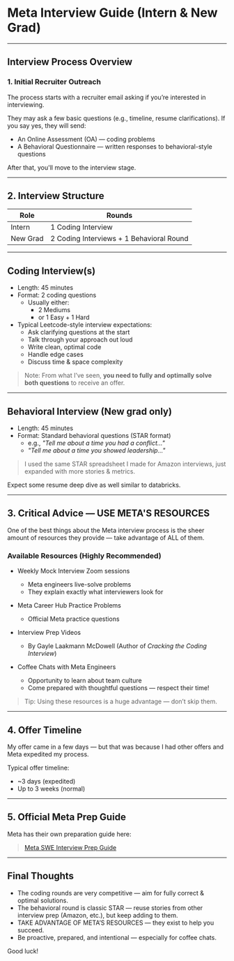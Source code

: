 # Meta Interview Guide (Intern & New Grad)

---

## Interview Process Overview

### 1. Initial Recruiter Outreach

The process starts with a recruiter email asking if you’re interested in interviewing.

They may ask a few basic questions (e.g., timeline, resume clarifications). If you say yes, they will send:

- An Online Assessment (OA) — coding problems
- A Behavioral Questionnaire — written responses to behavioral-style questions

After that, you'll move to the interview stage.

---

## 2. Interview Structure

| Role        | Rounds                                   |
|-------------|-------------------------------------------|
| Intern      | 1 Coding Interview                       |
| New Grad    | 2 Coding Interviews + 1 Behavioral Round |

---

## Coding Interview(s)

- Length: 45 minutes
- Format: 2 coding questions
  - Usually either:
    - 2 Mediums
    - or 1 Easy + 1 Hard
- Typical Leetcode-style interview expectations:
  - Ask clarifying questions at the start
  - Talk through your approach out loud
  - Write clean, optimal code
  - Handle edge cases
  - Discuss time & space complexity

> Note: From what I’ve seen, **you need to fully and optimally solve both questions** to receive an offer.

---

## Behavioral Interview (New grad only)

- Length: 45 minutes
- Format: Standard behavioral questions (STAR format)
  - e.g., *"Tell me about a time you had a conflict..."*
  - *"Tell me about a time you showed leadership..."*

> I used the same STAR spreadsheet I made for Amazon interviews, just expanded with more stories & metrics.

Expect some resume deep dive as well similar to databricks.

---

## 3. Critical Advice — USE META'S RESOURCES

One of the best things about the Meta interview process is the sheer amount of resources they provide — take advantage of ALL of them.

### Available Resources (Highly Recommended)
- Weekly Mock Interview Zoom sessions  
  - Meta engineers live-solve problems  
  - They explain exactly what interviewers look for

- Meta Career Hub Practice Problems  
  - Official Meta practice questions

- Interview Prep Videos  
  - By Gayle Laakmann McDowell (Author of *Cracking the Coding Interview*)

- Coffee Chats with Meta Engineers  
  - Opportunity to learn about team culture  
  - Come prepared with thoughtful questions — respect their time!

> Tip: Using these resources is a huge advantage — don’t skip them.

---

## 4. Offer Timeline

My offer came in a few days — but that was because I had other offers and Meta expedited my process.

Typical offer timeline:
- ~3 days (expedited)
- Up to 3 weeks (normal)

---

## 5. Official Meta Prep Guide

Meta has their own preparation guide here:
> [Meta SWE Interview Prep Guide](https://www.metacareers.com/swe-prep-onsite/)

---

## Final Thoughts

- The coding rounds are very competitive — aim for fully correct & optimal solutions.
- The behavioral round is classic STAR — reuse stories from other interview prep (Amazon, etc.), but keep adding to them.
- TAKE ADVANTAGE OF META’S RESOURCES — they exist to help you succeed.
- Be proactive, prepared, and intentional — especially for coffee chats.

Good luck!
